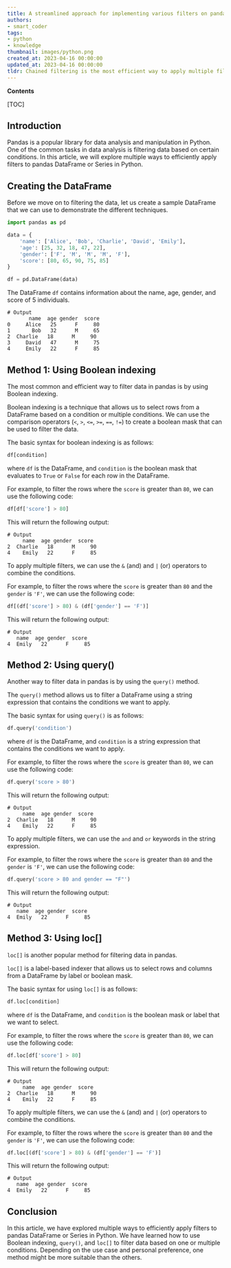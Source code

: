 ```yaml
---
title: A streamlined approach for implementing various filters on pandas dataframe or series
authors:
- smart_coder
tags:
- python
- knowledge
thumbnail: images/python.png
created_at: 2023-04-16 00:00:00
updated_at: 2023-04-16 00:00:00
tldr: Chained filtering is the most efficient way to apply multiple filters to a pandas DataFrame or Series in Python.
---
```


**Contents**

[TOC]

## Introduction

Pandas is a popular library for data analysis and manipulation in Python. One of the common tasks in data analysis is filtering data based on certain conditions. In this article, we will explore multiple ways to efficiently apply filters to pandas DataFrame or Series in Python.

## Creating the DataFrame

Before we move on to filtering the data, let us create a sample DataFrame that we can use to demonstrate the different techniques.

``` python
import pandas as pd

data = {
    'name': ['Alice', 'Bob', 'Charlie', 'David', 'Emily'],
    'age': [25, 32, 18, 47, 22],
    'gender': ['F', 'M', 'M', 'M', 'F'],
    'score': [80, 65, 90, 75, 85]
}

df = pd.DataFrame(data)
```

The DataFrame `df` contains information about the name, age, gender, and score of 5 individuals.

```
# Output
       name  age gender  score
0     Alice   25      F     80
1       Bob   32      M     65
2  Charlie   18      M     90
3     David   47      M     75
4     Emily   22      F     85
```

## Method 1: Using Boolean indexing

The most common and efficient way to filter data in pandas is by using Boolean indexing.

Boolean indexing is a technique that allows us to select rows from a DataFrame based on a condition or multiple conditions. We can use the comparison operators (`<`, `>`, `<=`, `>=`, `==`, `!=`) to create a boolean mask that can be used to filter the data.

The basic syntax for boolean indexing is as follows:

``` python
df[condition]
```

where `df` is the DataFrame, and `condition` is the boolean mask that evaluates to `True` or `False` for each row in the DataFrame.

For example, to filter the rows where the `score` is greater than `80`, we can use the following code:

``` python
df[df['score'] > 80]
```

This will return the following output:

```
# Output
     name  age gender  score
2  Charlie   18      M     90
4    Emily   22      F     85
```

To apply multiple filters, we can use the `&` (and) and `|` (or) operators to combine the conditions.

For example, to filter the rows where the `score` is greater than `80` and the `gender` is `'F'`, we can use the following code:

``` python
df[(df['score'] > 80) & (df['gender'] == 'F')]
```

This will return the following output:

```
# Output
   name  age gender  score
4  Emily   22      F     85
```

## Method 2: Using query()

Another way to filter data in pandas is by using the `query()` method.

The `query()` method allows us to filter a DataFrame using a string expression that contains the conditions we want to apply.

The basic syntax for using `query()` is as follows:

``` python
df.query('condition')
```

where `df` is the DataFrame, and `condition` is a string expression that contains the conditions we want to apply.

For example, to filter the rows where the `score` is greater than `80`, we can use the following code:

``` python
df.query('score > 80')
```

This will return the following output:

```
# Output
     name  age gender  score
2  Charlie   18      M     90
4    Emily   22      F     85
```

To apply multiple filters, we can use the `and` and `or` keywords in the string expression.

For example, to filter the rows where the `score` is greater than `80` and the `gender` is `'F'`, we can use the following code:

``` python
df.query('score > 80 and gender == "F"')
```

This will return the following output:

```
# Output
   name  age gender  score
4  Emily   22      F     85
```

## Method 3: Using loc[]

`loc[]` is another popular method for filtering data in pandas.

`loc[]` is a label-based indexer that allows us to select rows and columns from a DataFrame by label or boolean mask.

The basic syntax for using `loc[]` is as follows:

``` python
df.loc[condition]
```

where `df` is the DataFrame, and `condition` is the boolean mask or label that we want to select.

For example, to filter the rows where the `score` is greater than `80`, we can use the following code:

``` python
df.loc[df['score'] > 80]
```

This will return the following output:

```
# Output
     name  age gender  score
2  Charlie   18      M     90
4    Emily   22      F     85
```

To apply multiple filters, we can use the `&` (and) and `|` (or) operators to combine the conditions.

For example, to filter the rows where the `score` is greater than `80` and the `gender` is `'F'`, we can use the following code:

``` python
df.loc[(df['score'] > 80) & (df['gender'] == 'F')]
```

This will return the following output:

```
# Output
   name  age gender  score
4  Emily   22      F     85
```

## Conclusion

In this article, we have explored multiple ways to efficiently apply filters to pandas DataFrame or Series in Python. We have learned how to use Boolean indexing, `query()`, and `loc[]` to filter data based on one or multiple conditions. Depending on the use case and personal preference, one method might be more suitable than the others.
